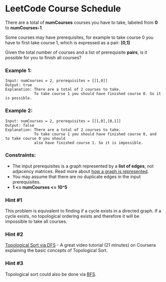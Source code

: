 # LeetCode Course Schedule
There are a total of **numCourses** courses you have to take, labeled from **0** to **numCourses-1**.

Some courses may have prerequisites, for example to take course 0 you have to first take course 1, which is expressed as a pair: **[0,1]**

Given the total number of courses and a list of prerequisite **pairs**, is it possible for you to finish all courses?

 

### Example 1:
```
Input: numCourses = 2, prerequisites = [[1,0]]
Output: true
Explanation: There are a total of 2 courses to take. 
             To take course 1 you should have finished course 0. So it is possible.
```

### Example 2:
```
Input: numCourses = 2, prerequisites = [[1,0],[0,1]]
Output: false
Explanation: There are a total of 2 courses to take. 
             To take course 1 you should have finished course 0, and to take course 0 you should
             also have finished course 1. So it is impossible.
```

### Constraints:

* The input prerequisites is a graph represented by a **list of edges**, not adjacency matrices. Read more about [how a graph is represented](https://www.khanacademy.org/computing/computer-science/algorithms/graph-representation/a/representing-graphs).
* You may assume that there are no duplicate edges in the input prerequisites.
* **1 <= numCourses <= 10^5**

### Hint #1  
This problem is equivalent to finding if a cycle exists in a directed graph. If a cycle exists, no topological ordering exists and therefore it will be impossible to take all courses.

### Hint #2  
[Topological Sort via DFS](https://class.coursera.org/algo-003/lecture/52) - A great video tutorial (21 minutes) on Coursera explaining the basic concepts of Topological Sort.

### Hint #3  
Topological sort could also be done via [BFS](https://en.wikipedia.org/wiki/Topological_sorting#Algorithms).